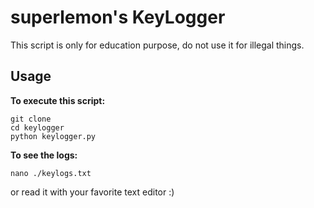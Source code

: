 # superlemon's KeyLogger

This script is only for education purpose, do not use it for illegal things.

Usage
-----
**To execute this script:**

    git clone
    cd keylogger
    python keylogger.py

**To see the logs:**

	nano ./keylogs.txt
or read it with your favorite text editor :)